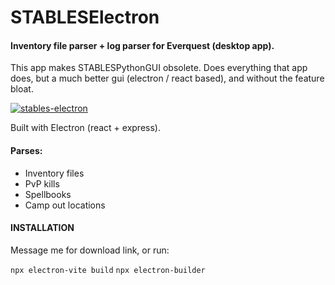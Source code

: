 # STABLESElectron

#### Inventory file parser + log parser for Everquest (desktop app).

This app makes STABLESPythonGUI obsolete. Does everything that app does, but a much better gui (electron / react based), and without the feature bloat.

<a href="https://ibb.co/vBb56B5"><img src="https://i.ibb.co/59dDg9D/stables-electron.png" alt="stables-electron" border="0" /></a>

Built with Electron (react + express). 

#### Parses:

-  Inventory files
-  PvP kills
-  Spellbooks
-  Camp out locations

#### INSTALLATION

Message me for download link, or run:

`npx electron-vite build`
`npx electron-builder`

